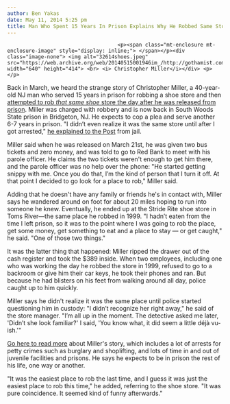```yaml
---
author: Ben Yakas
date: May 11, 2014 5:25 pm
title: Man Who Spent 15 Years In Prison Explains Why He Robbed Same Store Again
---
```


	
										<p><span class="mt-enclosure mt-enclosure-image" style="display: inline;"> </span></p><div class="image-none"> <img alt="32614shoes.jpeg" src="https://web.archive.org/web/20140515001946im_/http://gothamist.com/attachments/byakas/32614shoes.jpeg" width="640" height="414"> <br> <i> Christopher Miller</i></div> <p></p>

<p>Back in March, we heard the strange story of Christopher Miller, a 40-year-old NJ man who served 15 years in prison for robbing a shoe store and then <a href="https://web.archive.org/web/20140515001946/http://gothamist.com/2014/03/26/after_serving_15_yrs_in_prison_for.php">attempted to rob <em>that same shoe</em> store the day after he was released from prison</a>. Miller was charged with robbery and is now back in South Woods State prison in Bridgeton, NJ. He expects to cop a plea and serve another 6-7 years in prison. &quot;I didn&#x2019;t even realize it was the same store until after I got arrested,&quot; <a href="https://web.archive.org/web/20140515001946/http://nypost.com/2014/05/11/man-reveals-why-he-robbed-the-same-shoe-store-15-years-later/">he explained to the Post</a> from jail.</p>

<p>Miller said when he was released on March 21st, he was given two bus tickets and zero money, and was told to go to Red Bank to meet with his parole officer. He claims the two tickets weren&apos;t enough to get him there, and the parole officer was no help over the phone: &quot;He started getting snippy with me. Once you do that, I&#x2019;m the kind of person that I turn it off. At that point I decided to go look for a place to rob,&quot; Miller said.</p>

<p>Adding that he doesn&apos;t have any family or friends he&apos;s in contact with, Miller says he wandered around on foot for about 20 miles hoping to run into someone he knew. Eventually, he ended up at the Stride Rite shoe store in Toms River&#x2014;the same place he robbed in 1999. &quot;I hadn&#x2019;t eaten from the time I left prison, so it was to the point where I was going to rob the place, get some money, get something to eat and a place to stay &#x2014; or get caught,&quot; he said. &quot;One of those two things.&quot;</p>

<p>It was the latter thing that happened: Miller ripped the drawer out of the cash register and took the $389 inside. When two employees, including one who was working the day he robbed the store in 1999, refused to go to a backroom or give him their car keys, he took their phones and ran. But because he had blisters on his feet from walking around all day, police caught up to him quickly.</p>

<p>Miller says he didn&apos;t realize it was the same place until police started questioning him in custody: &quot;I didn&#x2019;t recognize her right away,&quot; he said of the store manager. &quot;I&#x2019;m all up in the moment. The detective asked me later, &apos;Didn&#x2019;t she look familiar?&apos; I said, &apos;You know what, it did seem a little d&#xE9;j&#xE0; vu-ish.&apos;&quot;</p>

<p><a href="https://web.archive.org/web/20140515001946/http://nypost.com/2014/05/11/man-reveals-why-he-robbed-the-same-shoe-store-15-years-later/">Go here to read more</a> about Miller&apos;s story, which includes a lot of arrests for petty crimes such as burglary and shoplifting, and lots of time in and out of juvenile facilities and prisons. He says he expects to be in prison the rest of his life, one way or another. </p>

<p>&quot;It was the easiest place to rob the last time, and I guess it was just the easiest place to rob this time,&quot; he added, referring to the shoe store. &quot;It was pure coincidence. It seemed kind of funny afterwards.&quot;</p>					
										
									
				